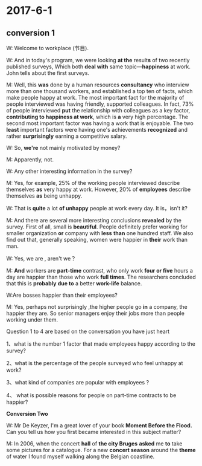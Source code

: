 # 2017-6-1

## conversion 1

W: Welcome to workplace (节目).

W: And in today's program, we were looking **at the** result**s** of two recently published surveys, Which both **deal with** same topic—**happiness** at work. John tells about the first surveys.

M: Well, this **was** done by a human resources **consultancy** who interview more than one thousand workers, and established a top ten of facts, which make people happy at work. The most important fact for the majority of people interviewed was having friendly, supported colleagues. In fact, 73% of people interviewed **put** the relationship with colleagues as a key factor, **contributing to happiness at work**, which is **a** very high percentage. The second most important factor was having a work that is enjoyable. The two **least** important factors were having one's achievements **recognized** and rather **surprisingly** earning a competitive salary. 

W: So, **we're** not mainly motivated by money?

M: Apparently, not.

W: Any other interesting information in the survey?

M: Yes, for example, 25% of the working people interviewed describe themselves **as** very happy at work. However, 20% of **employees** describe themselves **as** being unhappy. 

W: That is **quite** a lot **of unhappy** people at work every day. It is，isn't it?

M: And there are several more interesting conclusions **revealed** by the survey. First of all, small is **beautiful**. People definitely prefer working for smaller organization **or** company with **less** **than** one hundred staff. We also find out that, generally speaking, women were happier in **their** work than man. 

W: Yes, we are , aren't we？

M: **And** workers are **part-time** contrast, who only work **four or five** hours a day are happier than those who work **full times**. The researchers concluded that this is **probably** **due to** a better **work-life** balance.  

W:Are bosses happier than their employees?

M: Yes, perhaps not surprisingly ,the higher people go **in** a company, the happier they are. So senior managers enjoy their jobs more than people working under them.

Question 1 to 4 are based on the conversation you have just heart

1、what is the number 1 factor that made employees happy according to the survey?

2、what is the percentage of the people surveyed  who feel unhappy at work?

3、what kind of companies are popular with employees ?

4、 what is possible reasons for people on part-time contracts to be happier?   

**Conversion Two**

W: Mr De Keyzer, I'm a great lover of your book **Moment Before the Flood.** Can you tell us how you first became interested in this subject matter?

M: In 2006, when the concert **hall** of **the city Bruges** **asked** me **to** take some pictures for a catalogue. For a new **concert season** around the **theme** of water I found myself walking along the Belgian coastline. 

